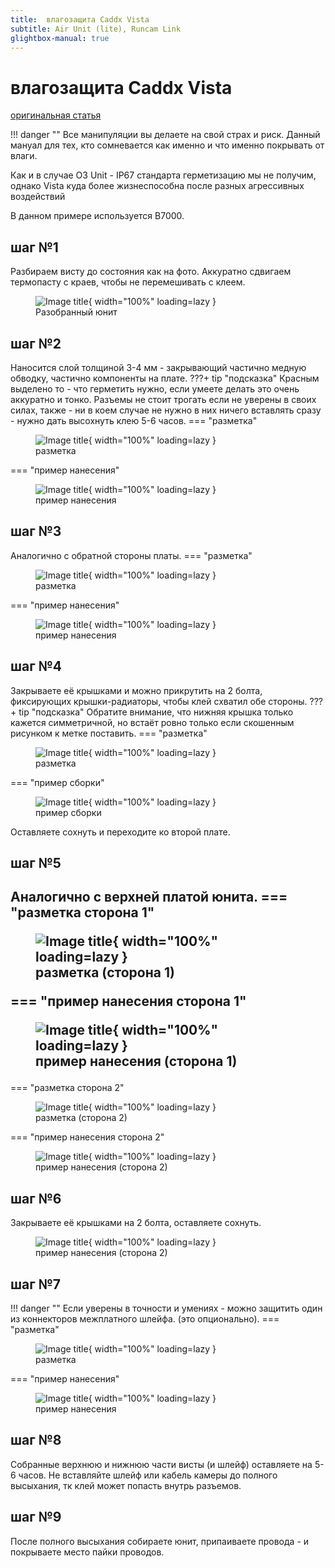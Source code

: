 ```yaml
---
title:  влагозащита Caddx Vista
subtitle: Air Unit (lite), Runcam Link
glightbox-manual: true
---
```

# влагозащита Caddx Vista

<a href="https://t.me/shtarkfpv/123" target="_blank">оригинальная статья</a>

!!! danger ""
    Все манипуляции вы делаете на свой страх и риск. Данный мануал для тех, кто сомневается как именно и что именно покрывать от влаги.

Как и в случае О3 Unit - IP67 стандарта герметизацию мы не получим, однако Vista куда более жизнеспособна после разных агрессивных воздействий

В данном примере используется B7000.

## шаг №1 

Разбираем висту до состояния как на фото. Аккуратно сдвигаем термопасту с краев, чтобы не перемешивать с клеем.
    <figure markdown="span">
    ![Image title](./images/IMG_20230525_202156.jpg){ width="100%" loading=lazy }
    <figcaption>Разобранный юнит</figcaption>
    </figure>

## шаг №2

Наносится слой толщиной 3-4 мм - закрывающий частично медную обводку, частично компоненты на плате. 
???+ tip "подсказка"
    Красным выделено то - что герметить нужно, если умеете делать это очень аккуратно и тонко. Разъемы не стоит трогать если не уверены в своих силах, также - ни в коем случае не нужно в них ничего вставлять сразу - нужно дать высохнуть клею 5-6 часов.
=== "разметка"
    <figure markdown="span">
        ![Image title](./images/IMG_20230525_201913_mark.jpg){ width="100%" loading=lazy }
        <figcaption>разметка</figcaption>
    </figure>
=== "пример нанесения"
    <figure markdown="span">
        ![Image title](./images/IMG_20230525_204306.jpg){ width="100%" loading=lazy }
        <figcaption>пример нанесения</figcaption>
    </figure>

## шаг №3

Аналогично с обратной стороны платы.
=== "разметка"
    <figure markdown="span">
        ![Image title](./images/IMG_20230525_201947_mark.jpg){ width="100%" loading=lazy }
        <figcaption>разметка</figcaption>
    </figure>
=== "пример нанесения"
    <figure markdown="span">
        ![Image title](./images/IMG_20230525_204112.jpg){ width="100%" loading=lazy }
        <figcaption>пример нанесения</figcaption>
    </figure>

## шаг №4

Закрываете её крышками и можно прикрутить на 2 болта, фиксирующих крышки-радиаторы, чтобы клей схватил обе стороны.
???+ tip "подсказка"
    Обратите внимание, что нижняя крышка только кажется симметричной, но встаёт ровно только если скошенным рисунком к метке поставить.
=== "разметка"    
    <figure markdown="span">
        ![Image title](./images/IMG_20230525_202436_mark.jpg){ width="100%" loading=lazy }
        <figcaption>разметка</figcaption>
    </figure>
=== "пример сборки"  
    <figure markdown="span">
        ![Image title](./images/IMG_20230525_204516.jpg){ width="100%" loading=lazy }
        <figcaption>пример сборки</figcaption>
    </figure>
Оставляете сохнуть и переходите ко второй плате.

## шаг №5

Аналогично с верхней платой юнита.
=== "разметка сторона 1"    
    <figure markdown="span">
        ![Image title](./images/IMG_20230525_202108_mark.jpg){ width="100%" loading=lazy }
        <figcaption>разметка (сторона 1)</figcaption>
    </figure>
=== "пример нанесения сторона 1"
    <figure markdown="span">
        ![Image title](./images/IMG_20230525_204436.jpg){ width="100%" loading=lazy }
        <figcaption>пример нанесения (сторона 1) </figcaption>
    </figure>
---
=== "разметка сторона 2"   
    <figure markdown="span">
        ![Image title](./images/IMG_20230525_202037_mark.jpg){ width="100%" loading=lazy }
        <figcaption>разметка (сторона 2)</figcaption>
    </figure>
=== "пример нанесения сторона 2"
    <figure markdown="span">
        ![Image title](./images/IMG_20230525_204412.jpg){ width="100%" loading=lazy }
        <figcaption>пример нанесения (сторона 2) </figcaption>
    </figure>

## шаг №6

Закрываете её крышками на 2 болта, оставляете сохнуть. 
    <figure markdown="span">
        ![Image title](./images/IMG_20230525_204516_2.jpg){ width="100%" loading=lazy }
        <figcaption>пример нанесения (сторона 2) </figcaption>
    </figure>

## шаг №7

!!! danger "" 
    Если уверены в точности и умениях - можно защитить один из коннекторов межплатного шлейфа. (это опционально).
=== "разметка" 
    <figure markdown="span">
        ![Image title](./images/IMG_20230525_201826_mark.jpg){ width="100%" loading=lazy }
        <figcaption>разметка</figcaption>
    </figure>
=== "пример нанесения"
    <figure markdown="span">
        ![Image title](./images/IMG_20230525_204330.jpg){ width="100%" loading=lazy }
        <figcaption>пример нанесения</figcaption>
    </figure>

## шаг №8

Собранные верхнюю и нижнюю части висты (и шлейф) оставляете на 5-6 часов. Не вставляйте шлейф или кабель камеры до полного высыхания, тк клей может попасть внутрь разъемов.

## шаг №9

После полного высыхания собираете юнит, припаиваете провода - и покрываете место пайки проводов.